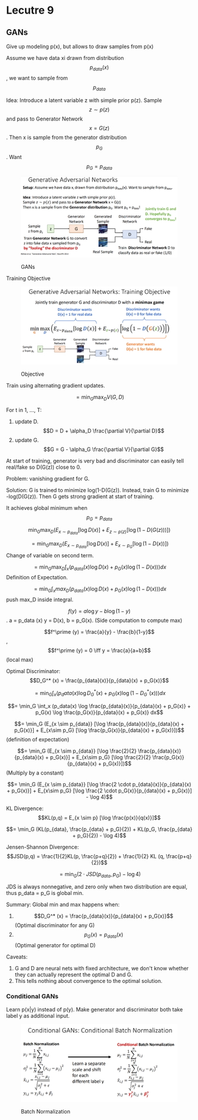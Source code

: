 # Lecutre 9

## GANs

Give up modeling p(x), but allows to draw samples from p(x)

Assume we have data xi drawn from distribution $$p_{data}(x)$$, we want to sample from $$p_{data}$$

Idea: Introduce a latent variable z with simple prior p(z). Sample $$z \sim p(z)$$ and pass to Generator Network $$x = G(z)$$. Then x is sample from the generator distribution $$p_G$$. Want $$p_G = p_{data}$$

<figure><img src="../../.gitbook/assets/image (7).png" alt=""><figcaption><p>GANs</p></figcaption></figure>

Training Objective

<figure><img src="../../.gitbook/assets/image (1) (1) (1).png" alt=""><figcaption><p>Objective</p></figcaption></figure>

Train using alternating gradient updates.

$$= \min_G \max_D V(G,D)$$

For t in 1, ..., T:

1. update D. $$D = D + \alpha_D \frac{\partial V}{\partial D}$$
2. update G. $$G = G - \alpha_G \frac{\partial V}{\partial G}$$

At start of training, generator is very bad and discriminator can easily tell real/fake so D(G(z)) close to 0.

Problem: vanishing gradient for G.

Solution: G is trained to minimize log(1-D(G(z)). Instead, train G to minimize -log(D(G(z)). Then G gets strong gradient at start of training.

It achieves global minimum when $$p_G = p_{data}$$

$$\min_G \max_D (E_{x \sim p_{data}}[\log D(x)] + E_{z \sim p(z)} [\log (1-D(G(z)))])$$

$$=\min_G \max_D (E_{x\sim p_{data}}[\log D(x)] + E_{x \sim p_G} [\log (1-D(x))])$$ Change of variable on second term.

$$= \min_G \max_D \int_x (p_{data}(x) \log D(x) + p_G (x) \log (1-D(x))) dx$$ Definition of Expectation.

$$= \min_G \int_x max_D(p_{data}(x) \log D(x) + p_G (x) \log (1-D(x))) dx$$ push max\_D inside integral.

$$f(y) = a\log y - b \log (1-y)$$ . a = p\_data (x) y = D(x), b = p\_G(x). (Side computation to compute max)

$$f^\prime (y) = \frac{a}{y} - \frac{b}{1-y}$$, $$f^\prime (y) = 0 \iff y = \frac{a}{a+b}$$ (local max)

Optimal Discriminator: $$D_G^* (x) = \frac{p_{data}(x)}{p_{data}(x) + p_G(x)}$$

$$= \min_G \int_x (p_data(x) \log D_G^* (x) + p_G(x) \log (1-D_G^*(x)))dx$$

$$= \min_G \int_x (p_data(x) \log \frac{p_{data}(x)}{p_{data}(x) + p_G(x)} + p_G(x) \log \frac{p_G(x)}{p_{data}(x) + p_G(x)} dx$$

$$= \min_G (E_{x \sim p_{data}} [\log \frac{p_{data}(x)}{p_{data}(x) + p_G(x)}] + E_{x\sim p_G} [\log \frac{p_G(x)}{p_{data}(x) + p_G(x)}])$$ (definition of expectation)

$$= \min_G (E_{x \sim p_{data}} [\log \frac{2}{2} \frac{p_{data}(x)}{p_{data}(x) + p_G(x)}] + E_{x\sim p_G} [\log \frac{2}{2} \frac{p_G(x)}{p_{data}(x) + p_G(x)}])$$ (Multiply by a constant)

$$= \min_G (E_{x \sim p_{data}} [\log \frac{2 \cdot p_{data}(x)}{p_{data}(x) + p_G(x)}] + E_{x\sim p_G} [\log  \frac{2 \cdot p_G(x)}{p_{data}(x) + p_G(x)}] - \log 4)$$

KL Divergence: $$KL(p,q) = E_{x \sim p} [\log \frac{p(x)}{q(x)}]$$

$$= \min_G (KL(p_{data}, \frac{p_{data} + p_G}{2}) + KL(p_G, \frac{p_{data} + p_G}{2}) - \log 4)$$

Jensen-Shannon Divergence: $$JSD(p,q) = \frac{1}{2}KL(p, \frac{p+q}{2}) + \frac{1}{2} KL (q, \frac{p+q}{2})$$

$$=\min_G (2\cdot JSD(p_{data}, p_G) - \log 4)$$

JDS is always nonnegative, and zero only when two distribution are equal, thus p\_data = p\_G is global min.&#x20;

Summary: Global min and max happens when:

1. $$D_G^* (x) = \frac{p_{data}(x)}{p_{data}(x) + p_G(x)}$$ (Optimal discriminator for any G)
2. $$p_G(x) = p_{data}(x)$$ (Optimal generator for optimal D)

Caveats:

1. G and D are neural nets with fixed architecture, we don't know whether they can actually represent the optimal D and G.
2. This tells nothing about convergence to the optimal solution.

### Conditional GANs

Learn p(x|y) instead of p(y). Make generator and discriminator both take label y as additional input.

<figure><img src="../../.gitbook/assets/image (6).png" alt=""><figcaption><p>Batch Normalization</p></figcaption></figure>

